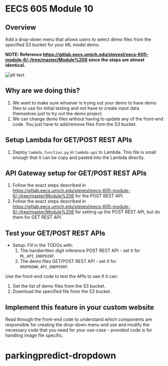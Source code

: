 
# EECS 605 Module 10

## Overview
Add a drop-down menu that allows users to select demo files from the specified S3 bucket for your ML model demo.

**NOTE: Reference https://gitlab.eecs.umich.edu/stevesl/eecs-605-module-6/-/tree/master/Module%206 since the steps are almost identical.**

![alt text](drop-down-demo.png)

## Why are we doing this?
1. We want to make sure whoever is trying out your demo to have demo files to use for initial testing and not have to create input data themselves just to try out the demo project.
2. We can change demo files without having to update any of the front-end code. You just have to add/remove files from the S3 bucket.

## Setup Lambda for GET/POST REST APIs
1. Deploy `lambda_function.py` in `lambda-api` to Lambda. This file is small enough that it can be copy and pasted into the Lambda directly.

## API Gateway setup for GET/POST REST APIs
1. Follow the exact steps described in https://gitlab.eecs.umich.edu/stevesl/eecs-605-module-6/-/tree/master/Module%206 for the POST REST API.
2. Follow the exact steps described in https://gitlab.eecs.umich.edu/stevesl/eecs-605-module-6/-/tree/master/Module%206 for setting up the POST REST API, but do them for GET REST API.

## Test your GET/POST REST APIs
* Setup: Fill in the TODOs with:
  1. The handwritten digit inference POST REST API - set it for `ML_API_ENDPOINT`.
  2. The demo files GET/POST REST API - set it for `DROPDOWN_API_ENDPOINT`.

Use the front-end code to test the APIs to see if it can:
1. Get the list of demo files from the S3 bucket.
2. Download the specified file from the S3 bucket.

## Implement this feature in your custom website
Read through the front-end code to understand which components are responsible for creating the drop-down menu and use and modify the necessary code that you need for your use-case - provided code is for handling image file specific.
# parkingpredict-dropdown
